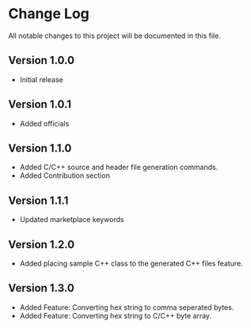# Change Log

All notable changes to this project will be documented in this file.

## Version 1.0.0

- Initial release

## Version 1.0.1

- Added officials

## Version 1.1.0

- Added C/C++ source and header file generation commands.
- Added Contribution section

## Version 1.1.1

- Updated marketplace keywords

## Version 1.2.0

- Added placing sample C++ class to the generated C++ files feature.

## Version 1.3.0

- Added Feature: Converting hex string to comma seperated bytes.
- Added Feature: Converting hex string to C/C++ byte array.